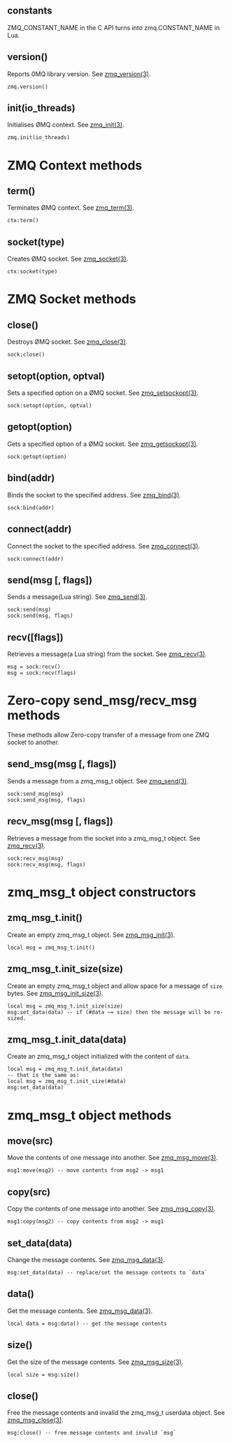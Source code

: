 ## constants

ZMQ_CONSTANT_NAME in the C API turns into zmq.CONSTANT_NAME in Lua.

## version()

Reports 0MQ library version.
See [zmq_version(3)](http://api.zeromq.org/zmq_version.html).

	zmq.version()

## init(io_threads)

Initialises ØMQ context.
See [zmq_init(3)](http://api.zeromq.org/zmq_init.html).

	zmq.init(io_threads)  

# ZMQ Context methods

## term()

Terminates ØMQ context.
See [zmq_term(3)](http://api.zeromq.org/zmq_term.html).

	ctx:term()

## socket(type)

Creates ØMQ socket.
See [zmq_socket(3)](http://api.zeromq.org/zmq_socket.html).

	ctx:socket(type)

# ZMQ Socket methods

## close()

Destroys ØMQ socket.
See [zmq_close(3)](http://api.zeromq.org/zmq_close.html).

	sock:close()

## setopt(option, optval)

Sets a specified option on a ØMQ socket.
See [zmq_setsockopt(3)](http://api.zeromq.org/zmq_setsockopt.html).

	sock:setopt(option, optval)

## getopt(option)

Gets a specified option of a ØMQ socket.
See [zmq_getsockopt(3)](http://api.zeromq.org/zmq_getsockopt.html).

	sock:getopt(option)

## bind(addr)

Binds the socket to the specified address.
See [zmq_bind(3)](http://api.zeromq.org/zmq_bind.html).

	sock:bind(addr)

## connect(addr)

Connect the socket to the specified address.
See [zmq_connect(3)](http://api.zeromq.org/zmq_connect.html).

	sock:connect(addr)

## send(msg [, flags])

Sends a message(Lua string).
See [zmq_send(3)](http://api.zeromq.org/zmq_send.html).

	sock:send(msg)
	sock:send(msg, flags)

## recv([flags])

Retrieves a message(a Lua string) from the socket.
See [zmq_recv(3)](http://api.zeromq.org/zmq_recv.html).

	msg = sock:recv()
	msg = sock:recv(flags)

# Zero-copy send_msg/recv_msg methods

These methods allow Zero-copy transfer of a message from one ZMQ socket to another.

## send_msg(msg [, flags])

Sends a message from a zmq_msg_t object.
See [zmq_send(3)](http://api.zeromq.org/zmq_send.html).

	sock:send_msg(msg)
	sock:send_msg(msg, flags)

## recv_msg(msg [, flags])

Retrieves a message from the socket into a zmq_msg_t object.
See [zmq_recv(3)](http://api.zeromq.org/zmq_recv.html).

	sock:recv_msg(msg)
	sock:recv_msg(msg, flags)

# zmq_msg_t object constructors

## zmq_msg_t.init()

Create an empty zmq_msg_t object.
See [zmq_msg_init(3)](http://api.zeromq.org/zmq_msg_init.html).

	local msg = zmq_msg_t.init()

## zmq_msg_t.init_size(size)

Create an empty zmq_msg_t object and allow space for a message of `size` bytes.
See [zmq_msg_init_size(3)](http://api.zeromq.org/zmq_msg_init_size.html).

	local msg = zmq_msg_t.init_size(size)
	msg:set_data(data) -- if (#data ~= size) then the message will be re-sized.

## zmq_msg_t.init_data(data)

Create an zmq_msg_t object initialized with the content of `data`.

	local msg = zmq_msg_t.init_data(data)
	-- that is the same as:
	local msg = zmq_msg_t.init_size(#data)
	msg:set_data(data)

# zmq_msg_t object methods

## move(src)

Move the contents of one message into another.
See [zmq_msg_move(3)](http://api.zeromq.org/zmq_msg_move.html).

	msg1:move(msg2) -- move contents from msg2 -> msg1

## copy(src)

Copy the contents of one message into another.
See [zmq_msg_copy(3)](http://api.zeromq.org/zmq_msg_copy.html).

	msg1:copy(msg2) -- copy contents from msg2 -> msg1

## set_data(data)

Change the message contents.
See [zmq_msg_data(3)](http://api.zeromq.org/zmq_msg_data.html).

	msg:set_data(data) -- replace/set the message contents to `data`

## data()

Get the message contents.
See [zmq_msg_data(3)](http://api.zeromq.org/zmq_msg_data.html).

	local data = msg:data() -- get the message contents

## size()

Get the size of the message contents.
See [zmq_msg_size(3)](http://api.zeromq.org/zmq_msg_size.html).

	local size = msg:size()

## close()

Free the message contents and invalid the zmq_msg_t userdata object.
See [zmq_msg_close(3)](http://api.zeromq.org/zmq_msg_close.html).

	msg:close() -- free message contents and invalid `msg`


